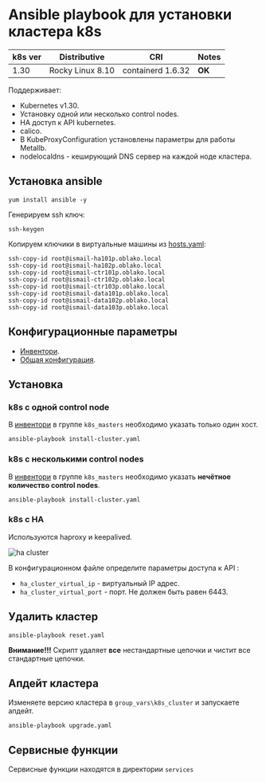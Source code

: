 # Ansible playbook для установки  кластера k8s


| k8s ver         | Distributive    | CRI             | Notes           |
|-----------------|-----------------|-----------------|-----------------|
| 1.30            | Rocky Linux 8.10 | containerd 1.6.32 | **OK**               |

Поддерживает:

- Kubernetes v1.30.
- Установку одной или несколько control nodes.
- HA доступ к API kubernetes.
- calico.
- В KubeProxyConfiguration установлены параметры для работы Metallb.
- nodelocaldns - кеширующий DNS сервер на каждой ноде кластера.

## Установка ansible

```shell
yum install ansible -y
```

Генерируем ssh ключ:

```shell
ssh-keygen
```

Копируем ключики в виртуальные машины из [hosts.yaml]([hosts.yml](https://github.com/killakazzak/kube-ansible/blob/main/hosts.yaml)):

 ```shell
ssh-copy-id root@ismail-ha101p.oblako.local
ssh-copy-id root@ismail-ha102p.oblako.local
ssh-copy-id root@ismail-ctr101p.oblako.local
ssh-copy-id root@ismail-ctr102p.oblako.local
ssh-copy-id root@ismail-ctr103p.oblako.local
ssh-copy-id root@ismail-data101p.oblako.local
ssh-copy-id root@ismail-data102p.oblako.local
ssh-copy-id root@ismail-data103p.oblako.local
```

## Конфигурационные параметры

* [Инвентори](https://github.com/killakazzak/kube-ansible/blob/main/hosts.yaml).
* [Общая конфигурация](group_vars/k8s_cluster).

## Установка

### k8s с одной control node

В [инвентори](hosts.yaml) в группе `k8s_masters` необходимо указать только один хост.

```shell
ansible-playbook install-cluster.yaml
```

### k8s с несколькими control nodes

В [инвентори](hosts.yaml) в группе `k8s_masters` необходимо указать **нечётное количество
control nodes**.

```shell
ansible-playbook install-cluster.yaml
```

### k8s c HA

Используются haproxy и keepalived.

![ha cluster](images/ha_cluster.jpg)

В конфигурационном файле определите параметры доступа к API :

* `ha_cluster_virtual_ip` - виртуальный IP адрес.
* `ha_cluster_virtual_port` - порт. Не должен быть равен 6443.

## Удалить кластер

```shell
ansible-playbook reset.yaml
```

**Внимание!!!** Скрипт удаляет **все** нестандартные цепочки и чистит все стандартные цепочки.

## Апдейт кластера

Изменяете версию кластера в `group_vars\k8s_cluster` и запускаете апдейт.

```shell
ansible-playbook upgrade.yaml
```

## Сервисные функции

Сервисные функции находятся в директории `services`
